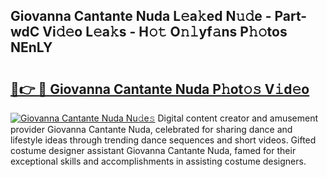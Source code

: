 ## Giovanna Cantante Nuda L𝚎a𝚔ed N𝚞𝚍e - Part-wdC Vi𝚍𝚎o L𝚎a𝚔s - H𝚘𝚝 O𝚗𝚕yf𝚊ns P𝚑𝚘tos NEnLY

# <h2><a href="http://kf8z93z.oniu.top/?m=Giovanna+Cantante+Nuda">🔗👉 🔴 Giovanna Cantante Nuda P𝚑ot𝚘𝚜 V𝚒d𝚎o</a></h2>

[![Giovanna Cantante Nuda Nu𝚍e𝚜](https://i.imgur.com/0qMVB7G.gif)](http://kf8z93z.oniu.top/?m=Giovanna+Cantante+Nuda)
Digital content creator and amusement provider Giovanna Cantante Nuda, celebrated for sharing dance and lifestyle ideas through trending dance sequences and short videos. Gifted costume designer assistant Giovanna Cantante Nuda, famed for their exceptional skills and accomplishments in assisting costume designers.  
